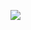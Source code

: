 <img src="https://github.com/sivaprasath2004/sivaprasath2004/assets/121082414/18252fda-4d18-431d-b38e-30b198ac5048" align="center"></img><br><br>


